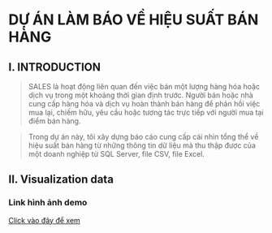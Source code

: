 # DỰ ÁN LÀM BÁO VỀ HIỆU SUẤT BÁN HÀNG 

## I. INTRODUCTION
> SALES là hoạt động liên quan đến việc bán một lượng hàng hóa hoặc dịch vụ trong một khoảng thời gian định trước. Người bán hoặc nhà cung cấp hàng hóa và dịch vụ hoàn thành bán hàng để phản hồi việc mua lại, chiếm hữu, yêu cầu hoặc tương tác trực tiếp với người mua tại điểm bán hàng.

> Trong dự án này, tôi xây dựng báo cáo cung cấp cái nhìn tổng thể về hiệu suất bán hàng từ những thông tin dữ liệu mà thu thập được của một doanh nghiệp từ SQL Server, file CSV, file Excel.


## II. Visualization data

### Link hình ảnh demo 
[Click vào đây để xem](https://drive.google.com/drive/folders/1CueoXWx_dSQUEy_p45iG2gucsfZtv_ov?usp=sharing)
